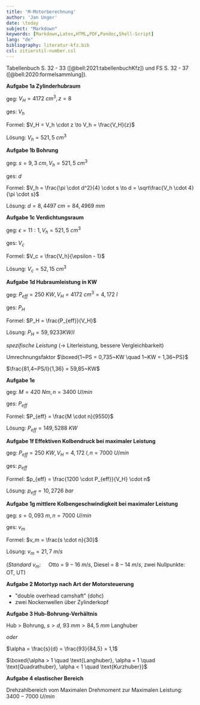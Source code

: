 ```yaml
---
title: 'M-Motorberechnung'
author: 'Jan Unger'
date: \today
subject: "Markdown"
keywords: [Markdown,Latex,HTML,PDF,Pandoc,Shell-Script]
lang: "de"
bibliography: literatur-kfz.bib 
csl: zitierstil-number.csl
---
```

<!---------------------------------------------------+
Dozent: Marc Limburg
Thema:  Mathe - Motorberechnung
Fachbuch ([@brand:2020:fachkundeKfz] S. 243)
Fachbuch ([@respondeck:2019:servicetechniker] S. 142)
Tabellenbuch ([@bell:2021:tabellenbuchKfz] S. 281)
FS ([@bell:2020:formelsammlung] S. 32 - 37)
#
## 
ju 4-9-22 Motorberechnung - siehe Datenblatt Audi S6
+----------------------------------------------------->

Tabellenbuch S. 32 - 33 ([@bell:2021:tabellenbuchKfz]) und FS S. 32 - 37 ([@bell:2020:formelsammlung]).

**Aufgabe 1a Zylinderhubraum**

geg: $V_H = 4172~cm^3, z = 8$

ges: $V_h$

Formel: $V_H = V_h \cdot z \to V_h = \frac{V_H}{z}$

Lösung: $V_h =  521,5~cm^3$


**Aufgabe 1b Bohrung**

geg: $s = 9,3~cm, V_h =  521,5~cm^3$

ges: $d$

Formel: $V_h = \frac{\pi \cdot d^2}{4} \cdot s \to d = \sqrt\frac{V_h \cdot 4}{\pi \cdot s}$

Lösung: $d =  8,4497~cm = 84,4969~mm$


**Aufgabe 1c Verdichtungsraum**

geg: $\epsilon = 11 : 1, V_h =  521,5~cm^3$

ges: $V_c$

Formel: $V_c = \frac{V_h}{\epsilon - 1}$

Lösung: $V_c =  52,15~cm^3$


**Aufgabe 1d Hubraumleistung in KW**

geg: $P_{eff} = 250~KW, V_H = 4172~cm^3 = 4,172~l$

ges: $P_H$

Formel: $P_H = \frac{P_{eff}}{V_H}$

Lösung: $P_H =  59,9233 KW/l$

*spezifische Leistung* ($\to$ Literleistung, bessere Vergleichbarkeit)

Umrechnungsfaktor $\boxed{1~PS = 0,735~KW \quad 1~KW = 1,36~PS}$

$\frac{81,4~PS/l}{1,36} = 59,85~KW$

**Aufgabe 1e**

geg: $M = 420~Nm, n = 3400~U/min$

ges: $P_{eff}$

Formel: $P_{eff} = \frac{M \cdot n}{9550}$

Lösung: $P_{eff} =  149,5288~KW$


**Aufgabe 1f Effektiven Kolbendruck bei maximaler Leistung**

geg: $P_{eff} = 250~KW, V_H = 4,172~l, n = 7000~U/min$

ges: $p_{eff}$

Formel: $p_{eff} = \frac{1200 \cdot P_{eff}}{V_H} \cdot n$

Lösung: $p_{eff} =  10,2726~bar$


**Aufgabe 1g mittlere Kolbengeschwindigkeit bei maximaler Leistung**

geg: $s = 0,093~m, n = 7000~U/min$

ges: $v_m$

Formel: $v_m = \frac{s \cdot n}{30}$

Lösung: $v_m =  21,7~m/s$

(*Standard* $v_m: \quad$ Otto = $9 - 16~m/s$, Diesel = $8 - 14~m/s$, zwei Nullpunkte: OT, UT)

**Aufgabe 2 Motortyp nach Art der Motorsteuerung**

- "double overhead camshaft" (dohc) 
- zwei Nockenwellen über Zylinderkopf

**Aufgabe 3 Hub-Bohrung-Verhältnis**

Hub > Bohrung, $s > d$, $93~mm > 84,5~mm$ Langhuber

*oder*

$\alpha = \frac{s}{d} = \frac{93}{84,5} = 1,1$

$\boxed{\alpha > 1 \quad \text{Langhuber}, \alpha = 1 \quad \text{Quadrathuber}, \alpha < 1 \quad \text{Kurzhuber}}$

**Aufgabe 4 elastischer Bereich**

Drehzahlbereich vom Maximalen Drehmoment zur Maximalen Leistung: $3400 - 7000~U/min$

